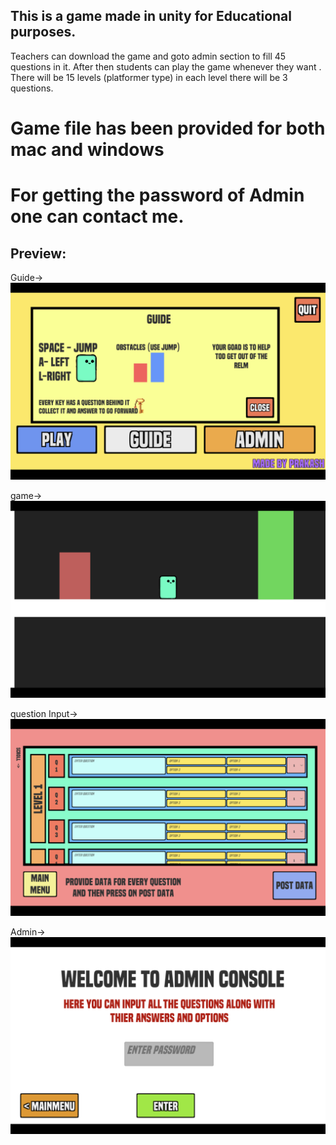 ## This is a game made in unity for Educational purposes.
Teachers can download the game and goto admin section to fill 45 questions in it.
After then students can play the game whenever they want .
There will be 15 levels (platformer type) in each level there will be 3 questions.

# Game file has been provided for both mac and windows

# For getting the password of Admin one can contact me.

## Preview:

Guide->
![](images/guide.png)

game->
![](images/game.png)

question Input->
![](images/questionInput.png)

Admin->
![](images/admin.png)


